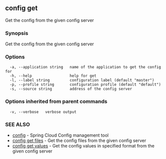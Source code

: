 ## config get

Get the config from the given config server

### Synopsis


Get the config from the given config server

### Options

```
  -a, --application string   name of the application to get the config for
  -h, --help                 help for get
  -l, --label string         configuration label (default "master")
  -p, --profile string       configuration profile (default "default")
  -s, --source string        address of the config server
```

### Options inherited from parent commands

```
  -v, --verbose   verbose output
```

### SEE ALSO
* [config](config.md)	 - Spring Cloud Config management tool
* [config get files](config_get_files.md)	 - Get the config files from the given config server
* [config get values](config_get_values.md)	 - Get the config values in specified format from the given config server

